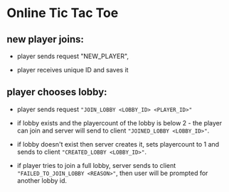 # Online Tic Tac Toe
## new player joins:


- player sends request "NEW_PLAYER",

- player receives unique ID and saves it

## player chooses lobby:

- player sends request `"JOIN_LOBBY <LOBBY_ID> <PLAYER_ID>"`

- if lobby exists and the playercount of the lobby is below 2 - the player can join and server will send to client `"JOINED_LOBBY <LOBBY_ID>"`.

- if lobby doesn't exist then server creates it, sets playercount to 1 and sends to client `"CREATED_LOBBY <LOBBY_ID>"`.

- if player tries to join a full lobby, server sends to client `"FAILED_TO_JOIN_LOBBY <REASON>"`, then user will be prompted for another lobby id.
